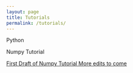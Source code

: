 ```yaml
---
layout: page
title: Tutorials
permalink: /tutorials/
---
```


Python 

Numpy Tutorial

[First Draft of Numpy Tutorial More edits to come](earthkid123.github.io/_posts/numpyy_tutorial.html  )
 
